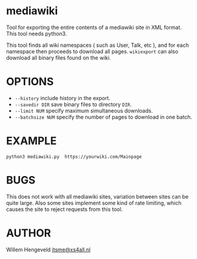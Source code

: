 mediawiki
==========

Tool for exporting the entire contents of a mediawiki site in XML format.
This tool needs python3.

This tool finds all wiki namespaces ( such as User, Talk, etc ), and for each namespace then
proceeds to download all pages. `wikiexport` can also download all binary files found on the wiki.


OPTIONS
=======

 * `--history`  include history in the export.
 * `--savedir DIR`  save binary files to directory `DIR`.
 * `--limit NUM`  specify maximum simultaneous downloads.
 * `--batchsize NUM` specify the number of pages to download in one batch.

EXAMPLE
=======

    python3 mediawiki.py  https://yourwiki.com/Mainpage


BUGS
====

This does not work with all mediawiki sites, variation between sites can be quite large.
Also some sites implement some kind of rate limiting, which causes the site to reject
requests from this tool.


AUTHOR
======

Willem Hengeveld <itsme@xs4all.nl>

